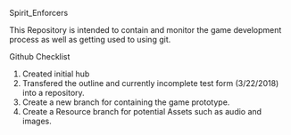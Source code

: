 Spirit_Enforcers

This Repository is intended to contain and monitor the game development process as well as getting used to using git.

Github Checklist
1. Created initial hub
2. Transfered the outline and currently incomplete test form (3/22/2018) into a repository.
3. Create a new branch for containing the game prototype.
4. Create a Resource branch for potential Assets such as audio and images.
